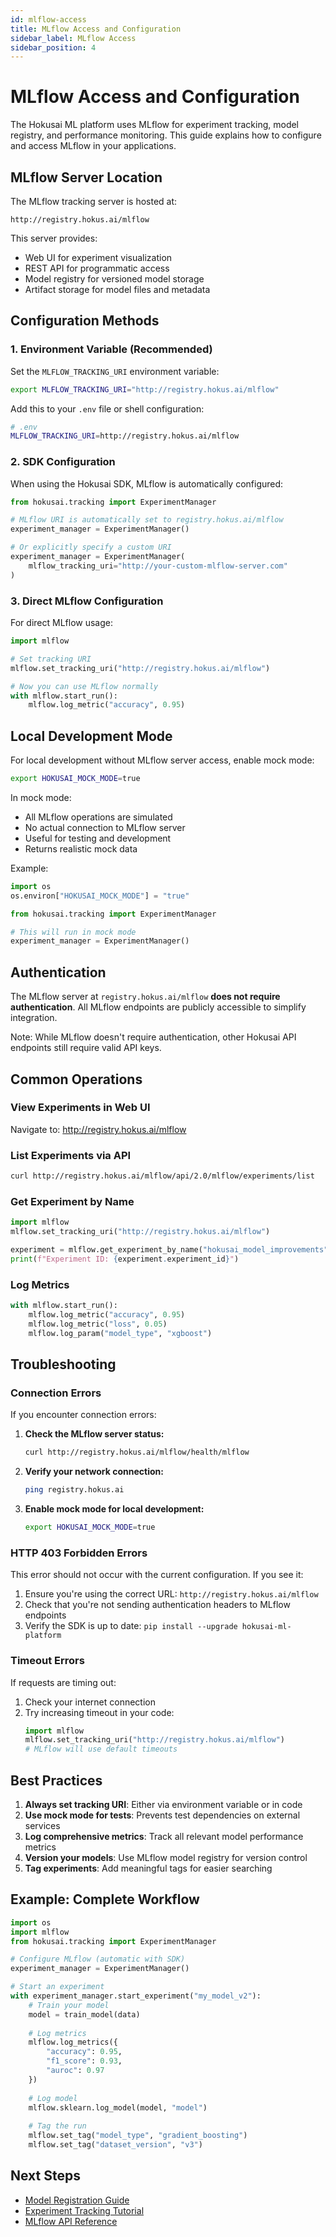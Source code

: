 ```yaml
---
id: mlflow-access
title: MLflow Access and Configuration
sidebar_label: MLflow Access
sidebar_position: 4
---
```


# MLflow Access and Configuration

The Hokusai ML platform uses MLflow for experiment tracking, model registry, and performance monitoring. This guide explains how to configure and access MLflow in your applications.

## MLflow Server Location

The MLflow tracking server is hosted at:
```
http://registry.hokus.ai/mlflow
```

This server provides:
- Web UI for experiment visualization
- REST API for programmatic access
- Model registry for versioned model storage
- Artifact storage for model files and metadata

## Configuration Methods

### 1. Environment Variable (Recommended)

Set the `MLFLOW_TRACKING_URI` environment variable:

```bash
export MLFLOW_TRACKING_URI="http://registry.hokus.ai/mlflow"
```

Add this to your `.env` file or shell configuration:
```bash
# .env
MLFLOW_TRACKING_URI=http://registry.hokus.ai/mlflow
```

### 2. SDK Configuration

When using the Hokusai SDK, MLflow is automatically configured:

```python
from hokusai.tracking import ExperimentManager

# MLflow URI is automatically set to registry.hokus.ai/mlflow
experiment_manager = ExperimentManager()

# Or explicitly specify a custom URI
experiment_manager = ExperimentManager(
    mlflow_tracking_uri="http://your-custom-mlflow-server.com"
)
```

### 3. Direct MLflow Configuration

For direct MLflow usage:

```python
import mlflow

# Set tracking URI
mlflow.set_tracking_uri("http://registry.hokus.ai/mlflow")

# Now you can use MLflow normally
with mlflow.start_run():
    mlflow.log_metric("accuracy", 0.95)
```

## Local Development Mode

For local development without MLflow server access, enable mock mode:

```bash
export HOKUSAI_MOCK_MODE=true
```

In mock mode:
- All MLflow operations are simulated
- No actual connection to MLflow server
- Useful for testing and development
- Returns realistic mock data

Example:
```python
import os
os.environ["HOKUSAI_MOCK_MODE"] = "true"

from hokusai.tracking import ExperimentManager

# This will run in mock mode
experiment_manager = ExperimentManager()
```

## Authentication

The MLflow server at `registry.hokus.ai/mlflow` **does not require authentication**. All MLflow endpoints are publicly accessible to simplify integration.

Note: While MLflow doesn't require authentication, other Hokusai API endpoints still require valid API keys.

## Common Operations

### View Experiments in Web UI

Navigate to: http://registry.hokus.ai/mlflow

### List Experiments via API

```bash
curl http://registry.hokus.ai/mlflow/api/2.0/mlflow/experiments/list
```

### Get Experiment by Name

```python
import mlflow
mlflow.set_tracking_uri("http://registry.hokus.ai/mlflow")

experiment = mlflow.get_experiment_by_name("hokusai_model_improvements")
print(f"Experiment ID: {experiment.experiment_id}")
```

### Log Metrics

```python
with mlflow.start_run():
    mlflow.log_metric("accuracy", 0.95)
    mlflow.log_metric("loss", 0.05)
    mlflow.log_param("model_type", "xgboost")
```

## Troubleshooting

### Connection Errors

If you encounter connection errors:

1. **Check the MLflow server status:**
   ```bash
   curl http://registry.hokus.ai/mlflow/health/mlflow
   ```

2. **Verify your network connection:**
   ```bash
   ping registry.hokus.ai
   ```

3. **Enable mock mode for local development:**
   ```bash
   export HOKUSAI_MOCK_MODE=true
   ```

### HTTP 403 Forbidden Errors

This error should not occur with the current configuration. If you see it:

1. Ensure you're using the correct URL: `http://registry.hokus.ai/mlflow`
2. Check that you're not sending authentication headers to MLflow endpoints
3. Verify the SDK is up to date: `pip install --upgrade hokusai-ml-platform`

### Timeout Errors

If requests are timing out:

1. Check your internet connection
2. Try increasing timeout in your code:
   ```python
   import mlflow
   mlflow.set_tracking_uri("http://registry.hokus.ai/mlflow")
   # MLflow will use default timeouts
   ```

## Best Practices

1. **Always set tracking URI**: Either via environment variable or in code
2. **Use mock mode for tests**: Prevents test dependencies on external services
3. **Log comprehensive metrics**: Track all relevant model performance metrics
4. **Version your models**: Use MLflow model registry for version control
5. **Tag experiments**: Add meaningful tags for easier searching

## Example: Complete Workflow

```python
import os
import mlflow
from hokusai.tracking import ExperimentManager

# Configure MLflow (automatic with SDK)
experiment_manager = ExperimentManager()

# Start an experiment
with experiment_manager.start_experiment("my_model_v2"):
    # Train your model
    model = train_model(data)
    
    # Log metrics
    mlflow.log_metrics({
        "accuracy": 0.95,
        "f1_score": 0.93,
        "auroc": 0.97
    })
    
    # Log model
    mlflow.sklearn.log_model(model, "model")
    
    # Tag the run
    mlflow.set_tag("model_type", "gradient_boosting")
    mlflow.set_tag("dataset_version", "v3")
```

## Next Steps

- [Model Registration Guide](../cli/model-registration.md)
- [Experiment Tracking Tutorial](../tutorials/experiment-tracking.md)
- [MLflow API Reference](https://mlflow.org/docs/latest/rest-api.html)